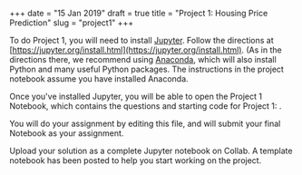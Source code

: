 +++
date = "15 Jan 2019"
draft = true
title = "Project 1: Housing Price Prediction"
slug = "project1"
+++

To do Project 1, you will need to install [Jupyter](https://jupyter.org/). Follow the directions at [https://jupyter.org/install.html](https://jupyter.org/install.html). (As in the directions there, we recommend using [Anaconda](https://www.anaconda.com/downloads), which will also install Python and many useful Python packages. The instructions in the project notebook assume you have installed Anaconda.

Once you've installed Jupyter, you will be able to open the Project 1 Notebook, which contains the questions and starting code for Project 1: []().

You will do your assignment by editing this file, and will submit your final Notebook as your assignment.

<div class="submit">
Upload your solution as a complete Jupyter notebook on Collab. A template notebook has been posted to help you start working on the project.
</div>
